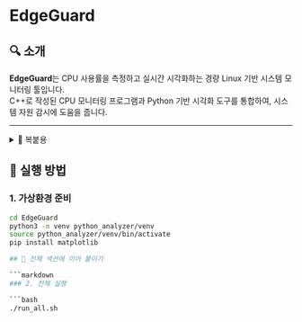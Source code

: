 # EdgeGuard

## 🔍 소개
**EdgeGuard**는 CPU 사용률을 측정하고 실시간 시각화하는 경량 Linux 기반 시스템 모니터링 툴입니다.  
C++로 작성된 CPU 모니터링 프로그램과 Python 기반 시각화 도구를 통합하여, 시스템 자원 감시에 도움을 줍니다.

---

<details> <summary>🔧 복붙용</summary> <pre><code> ## 📁 프로젝트 구조 ``` EdgeGuard/ ├── cpp_monitor/ # C++ 모듈 디렉토리 │ └── monitor.cpp # CPU 사용률 측정 로직 ├── logs/ │ └── data.txt # CPU 로그 저장 파일 ├── python_analyzer/ # Python 시각화 디렉토리 │ ├── live_plot_cpu.py # 실시간 시각화 (matplotlib) │ ├── plot_cpu_usage.py # 정적 분석용 시각화 (옵션) │ └── venv/ # Python 가상환경 (matplotlib 포함) ├── run_all.sh # 전체 자동 실행 스크립트 └── README.md # 프로젝트 설명서 ``` </code></pre> </details>

## 🚀 실행 방법

### 1. 가상환경 준비

```bash
cd EdgeGuard
python3 -m venv python_analyzer/venv
source python_analyzer/venv/bin/activate
pip install matplotlib

## 🧩 전체 섹션에 이어 붙이기

```markdown
### 2. 전체 실행

```bash
./run_all.sh

